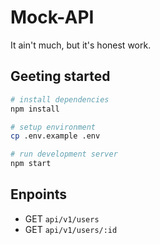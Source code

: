 # Mock-API
It ain't much, but it's honest work.


## Geeting started

```bash
# install dependencies
npm install

# setup environment
cp .env.example .env

# run development server
npm start
```


## Enpoints

* GET `api/v1/users`
* GET `api/v1/users/:id`